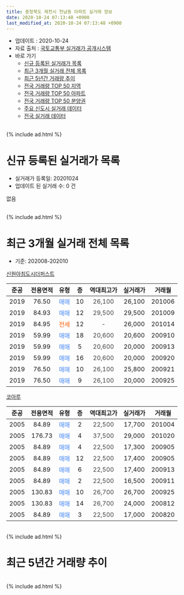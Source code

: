```yaml
---
title: 충청북도 제천시 천남동 아파트 실거래 정보
date: 2020-10-24 07:13:48 +0900
last_modified_at: 2020-10-24 07:13:48 +0900
---
```


* 업데이트 : 2020-10-24
* 자료 출처 : [국토교통부 실거래가 공개시스템](http://rt.molit.go.kr)
* 바로 가기
    * [신규 등록된 실거래가 목록](#신규-등록된-실거래가-목록)
    * [최근 3개월 실거래 전체 목록](#최근-3개월-실거래-전체-목록)
    * [최근 5년간 거래량 추이](#최근-5년간-거래량-추이)
    * [전국 거래량 TOP 50 지역](https://inasie.github.io/apt-trade-info/최근-3개월-전국에서-가장-거래가-많이-발생한-지역)
    * [전국 거래량 TOP 50 아파트](https://inasie.github.io/apt-trade-info/최근-3개월-전국에서-가장-거래가-많이-발생한-아파트)
    * [전국 거래량 TOP 50 분양권](https://inasie.github.io/apt-trade-info/최근-3개월-전국에서-가장-거래가-많이-발생한-분양권)
    * [주요 신도시 실거래 데이터](https://inasie.github.io/apt-trade-info/주요-신도시)
    * [전국 실거래 데이터](https://inasie.github.io/apt-trade-info/전국)
<br>
{% include ad.html %}
<br>

# 신규 등록된 실거래가 목록
* 실거래가 등록일: 20201024
* 업데이트 된 실거래 수: 0 건

없음

<br>
{% include ad.html %}
<br>

# 최근 3개월 실거래 전체 목록
* 기준: 202008-202010


[신원아침도시더퍼스트](https://search.naver.com/search.naver?query=%EC%B6%A9%EC%B2%AD%EB%B6%81%EB%8F%84+%EC%A0%9C%EC%B2%9C%EC%8B%9C+%EC%B2%9C%EB%82%A8%EB%8F%99+%EC%8B%A0%EC%9B%90%EC%95%84%EC%B9%A8%EB%8F%84%EC%8B%9C%EB%8D%94%ED%8D%BC%EC%8A%A4%ED%8A%B8)

|준공|전용면적|유형|층|역대최고가|실거래가|거래월|
|:---:|:---:|:---:|:---:|:---:|:---:|:---:|
|2019|76.50|<span style="color:#4285f3">매매</span>|10|<span style="color:#444444">26,100</span>|26,100|201006|
|2019|84.93|<span style="color:#4285f3">매매</span>|12|<span style="color:#444444">29,500</span>|29,500|201009|
|2019|84.95|<span style="color:#ff5a00">전세</span>|12|<span style="color:#444444">-</span>|26,000|201014|
|2019|59.99|<span style="color:#4285f3">매매</span>|18|<span style="color:#444444">20,600</span>|20,600|200910|
|2019|59.99|<span style="color:#4285f3">매매</span>|5|<span style="color:#444444">20,600</span>|20,000|200913|
|2019|59.99|<span style="color:#4285f3">매매</span>|16|<span style="color:#444444">20,600</span>|20,000|200920|
|2019|76.50|<span style="color:#4285f3">매매</span>|10|<span style="color:#444444">26,100</span>|25,800|200921|
|2019|76.50|<span style="color:#4285f3">매매</span>|9|<span style="color:#444444">26,100</span>|20,000|200925|

[코아루](https://search.naver.com/search.naver?query=%EC%B6%A9%EC%B2%AD%EB%B6%81%EB%8F%84+%EC%A0%9C%EC%B2%9C%EC%8B%9C+%EC%B2%9C%EB%82%A8%EB%8F%99+%EC%BD%94%EC%95%84%EB%A3%A8)

|준공|전용면적|유형|층|역대최고가|실거래가|거래월|
|:---:|:---:|:---:|:---:|:---:|:---:|:---:|
|2005|84.89|<span style="color:#4285f3">매매</span>|2|<span style="color:#444444">22,500</span>|17,700|201004|
|2005|176.73|<span style="color:#4285f3">매매</span>|4|<span style="color:#444444">37,500</span>|29,000|201020|
|2005|84.89|<span style="color:#4285f3">매매</span>|4|<span style="color:#444444">22,500</span>|17,300|200905|
|2005|84.89|<span style="color:#4285f3">매매</span>|12|<span style="color:#444444">22,500</span>|17,400|200905|
|2005|84.89|<span style="color:#4285f3">매매</span>|6|<span style="color:#444444">22,500</span>|17,400|200913|
|2005|84.89|<span style="color:#4285f3">매매</span>|2|<span style="color:#444444">22,500</span>|16,500|200911|
|2005|130.83|<span style="color:#4285f3">매매</span>|10|<span style="color:#444444">26,700</span>|26,700|200925|
|2005|130.83|<span style="color:#4285f3">매매</span>|14|<span style="color:#444444">26,700</span>|24,000|200812|
|2005|84.89|<span style="color:#4285f3">매매</span>|3|<span style="color:#444444">22,500</span>|17,000|200820|


<br>
{% include ad.html %}
<br>

# 최근 5년간 거래량 추이


<div style="width:100%;">
    <canvas id="deal_progress" height="200"></canvas>
</div>

<script>
new Chart(document.getElementById("deal_progress"), {
    type: 'line',
    data: {
        labels: ['201510','201511','201512','201601','201602','201603','201604','201605','201606','201607','201608','201609','201610','201611','201612','201701','201702','201703','201704','201705','201706','201707','201708','201709','201710','201711','201712','201801','201802','201803','201804','201805','201806','201807','201808','201809','201810','201811','201812','201901','201902','201903','201904','201905','201906','201907','201908','201909','201910','201911','201912','202001','202002','202003','202004','202005','202006','202007','202008','202009','202010'],
        datasets: [{
            label: '매매',
            pointRadius: 1,
            data: [1, 1, 2, 1, 2, 2, 2, 1, 1, 3, 1, 3, 0, 1, 1, 1, 1, 0, 1, 1, 1, 0, 1, 4, 1, 1, 1, 2, 2, 5, 5, 2, 1, 0, 6, 5, 2, 5, 4, 5, 11, 4, 14, 16, 2, 5, 3, 4, 4, 2, 5, 31, 110, 20, 4, 6, 6, 16, 2, 10, 4],
            borderColor: "rgba(255, 201, 14, 1)",
            backgroundColor: "rgba(255, 201, 14, 0.5)",
            fill: false,
            lineTension: 0
        },{
            label: '전월세',
            pointRadius: 1,
            data: [2, 0, 0, 1, 1, 1, 1, 0, 1, 0, 1, 0, 0, 0, 1, 1, 1, 1, 0, 0, 1, 0, 2, 2, 0, 0, 0, 1, 2, 1, 0, 2, 2, 1, 0, 0, 1, 0, 0, 2, 3, 2, 6, 15, 11, 10, 6, 5, 2, 2, 2, 2, 3, 3, 0, 1, 2, 1, 0, 0, 1],
            borderColor: "rgba(0, 141, 185, 1)",
            backgroundColor: "rgba(0, 141, 185, 0.5)",
            fill: false,
            lineTension: 0
        }
        ]
    },
    options: {
        responsive: true,
        title: {
            display: false
        },
        tooltips: {
            mode: 'index',
            intersect: false
        },
        hover: {
            mode: 'nearest',
            intersect: true
        },
        scales: {
            xAxes: [{
                display: true,
                scaleLabel: {
                    display: true,
                    labelString: '년/월'
                }
            }],
            yAxes: [{
                display: true,
                ticks: {
                    suggestedMin: 0,
                },
                scaleLabel: {
                    display: true,
                    labelString: '실거래 수'
                }
            }]
        }
    }
});

</script>


<br>
{% include ad.html %}
<br>

